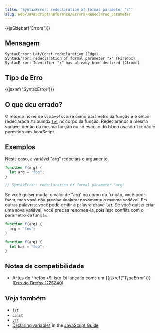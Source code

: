 ```yaml
---
title: 'SyntaxError: redeclaration of formal parameter "x"'
slug: Web/JavaScript/Reference/Errors/Redeclared_parameter
---
```


{{jsSidebar("Errors")}}

## Mensagem

```
SyntaxError: Let/Const redeclaration (Edge)
SyntaxError: redeclaration of formal parameter "x" (Firefox)
SyntaxError: Identifier "x" has already been declared (Chrome)
```

## Tipo de Erro

{{jsxref("SyntaxError")}}

## O que deu errado?

O mesmo nome de variável ocorre como parâmetro da função e é então redeclarada atribuindo [`let`](/pt-BR/docs/Web/JavaScript/Reference/Statements/let) no corpo da função. Redeclarando a mesma variável dentro da mesma função ou no escopo do bloco usando `let` não é permitido em JavaScript.

## Exemplos

Neste caso, a variável "arg" redeclara o argumento.

```js example-bad
function f(arg) {
  let arg = "foo";
}

// SyntaxError: redeclaration of formal parameter "arg"
```

Se você quiser mudar o valor de "arg" no corpo da função, você pode fazer, mas você não precisa declarar novamente a mesma variável. Em outras palavras: você pode omitir a palavra chave `let`. Se você quiser criar uma nova variável, você precisa renomea-la, pois isso conflita com o parâmetro da função.

```js example-good
function f(arg) {
  arg = "foo";
}

function f(arg) {
  let bar = "foo";
}
```

## Notas de compatibilidade

- Antes do Firefox 49, isto foi lançado como um {{jsxref("TypeError")}} ([Erro do Firefox 1275240](https://bugzil.la/1275240)).

## Veja também

- [`let`](/pt-BR/docs/Web/JavaScript/Reference/Statements/let)
- [`const`](/pt-BR/docs/Web/JavaScript/Reference/Statements/const)
- [`var`](/pt-BR/docs/Web/JavaScript/Reference/Statements/var)
- [Declaring variables](/pt-BR/docs/Web/JavaScript/Guide/Grammar_and_Types#Declarations) in the [JavaScript Guide](/pt-BR/docs/Web/JavaScript/Guide)
